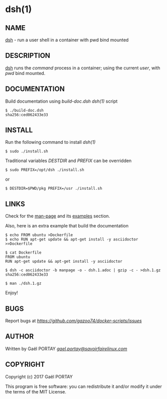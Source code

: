 # dsh(1)

## NAME

[dsh](dsh.1.adoc) - run a user shell in a container with pwd bind mounted

## DESCRIPTION

[dsh](dsh) runs the _command_ process in a container; using the current _user_,
with _pwd_ bind mounted.

## DOCUMENTATION

Build documentation using _build-doc.dsh_ *dsh(1)* script

	$ ./build-doc.dsh
	sha256:ced062433e33

## INSTALL

Run the following command to install *dsh(1)*

	$ sudo ./install.sh

Traditional variables *DESTDIR* and *PREFIX* can be overridden

	$ sudo PREFIX=/opt/dsh ./install.sh

or

	$ DESTDIR=$PWD/pkg PREFIX=/usr ./install.sh

## LINKS

Check for the [man-page](dsh.1.adoc) and its [examples](dsh.1.adoc#examples)
section.

Also, here is an extra example that build the documentation

	$ echo FROM ubuntu >Dockerfile
	$ echo RUN apt-get update && apt-get install -y asciidoctor >>Dockerfile

	$ cat Dockerfile
	FROM ubuntu
	RUN apt-get update && apt-get install -y asciidoctor

	$ dsh -c asciidoctor -b manpage -o - dsh.1.adoc | gzip -c - >dsh.1.gz
	sha256:ced062433e33

	$ man ./dsh.1.gz

Enjoy!

## BUGS

Report bugs at *https://github.com/gazoo74/docker-scripts/issues*

## AUTHOR

Written by Gaël PORTAY *gael.portay@savoirfairelinux.com*

## COPYRIGHT

Copyright (c) 2017 Gaël PORTAY

This program is free software: you can redistribute it and/or modify it under
the terms of the MIT License.
